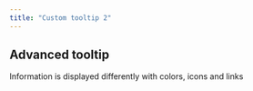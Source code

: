 ```yaml
---
title: "Custom tooltip 2"
---
```


## Advanced tooltip

Information is displayed differently with colors, icons and links

